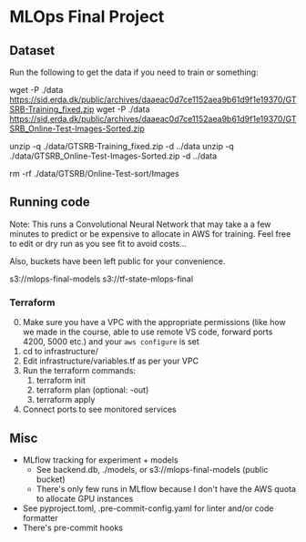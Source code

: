 # MLOps Final Project

## Dataset

Run the following to get the data if you need to train or something:

wget -P ./data https://sid.erda.dk/public/archives/daaeac0d7ce1152aea9b61d9f1e19370/GTSRB-Training_fixed.zip
wget -P ./data https://sid.erda.dk/public/archives/daaeac0d7ce1152aea9b61d9f1e19370/GTSRB_Online-Test-Images-Sorted.zip

unzip -q ./data/GTSRB-Training_fixed.zip -d ../data
unzip -q ./data/GTSRB_Online-Test-Images-Sorted.zip -d ../data

rm -rf ./data/GTSRB/Online-Test-sort/Images

## Running code

Note: This runs a Convolutional Neural Network that may take a a few minutes to predict or be expensive to allocate in AWS for training. Feel free to edit or dry run as you see fit to avoid costs...

Also, buckets have been left public for your convenience.

s3://mlops-final-models
s3://tf-state-mlops-final

### Terraform

0. Make sure you have a VPC with the appropriate permissions (like how we made in the course, able to use remote VS code, forward ports 4200, 5000 etc.) and your `aws configure` is set
1. cd to infrastructure/
3. Edit infrastructure/variables.tf as per your VPC
3. Run the terraform commands:
    1. terraform init
    2. terraform plan (optional: -out)
    3. terraform apply
4. Connect ports to see monitored services

## Misc

- MLflow tracking for experiment + models
    - See backend.db, ./models, or s3://mlops-final-models (public bucket)
    - There's only few runs in MLflow because I don't have the AWS quota to allocate GPU instances 
- See pyproject.toml, .pre-commit-config.yaml for linter and/or code formatter
- There's pre-commit hooks